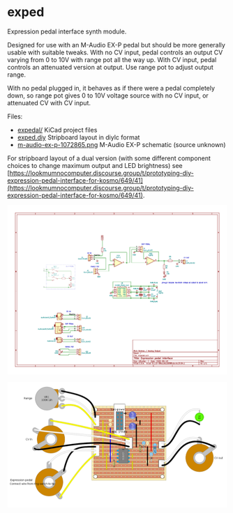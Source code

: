 # exped
Expression pedal interface synth module.

Designed for use with an M-Audio EX-P pedal but should be more generally usable with suitable tweaks. With no CV input, pedal controls an output CV varying from 0 to 10V with range pot all the way up. With CV input, pedal controls an attenuated version at output. Use range pot to adjust output range.

With no pedal plugged in, it behaves as if there were a pedal completely down, so range pot gives 0 to 10V voltage source with no CV input, or attenuated CV with CV input.

Files:

*  [expedal/](expedal/)    KiCad project files
*  [exped.diy](exped.diy)  Stripboard layout in diylc format
*  [m-audio-ex-p-1072865.png](m-audio-ex-p-1072865.png)  M-Audio EX-P schematic (source unknown)

For stripboard layout of a dual version (with some different component choices to change maximum output and LED brightness) see [https://lookmumnocomputer.discourse.group/t/prototyping-diy-expression-pedal-interface-for-kosmo/649/41](https://lookmumnocomputer.discourse.group/t/prototyping-diy-expression-pedal-interface-for-kosmo/649/41).

[![Expression pedal interface schematic](exped_sch.png  "Expression pedal interface schematic")](exped/exped.pdf)

![Expression pedal interface stripboard layout](exped.png  "Expression pedal interface stripboard layout")